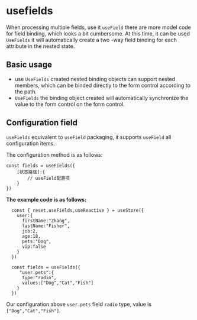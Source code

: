 # usefields
When processing multiple fields, use it `useField` there are more model code for field binding, which looks a bit cumbersome. At this time, it can be used `UseFields` it will automatically create a two -way field binding for each attribute in the nested state.

## Basic usage


<demo react ="form/field/useFieldsBase.tsx"/>


- use `UseFields` created nested binding objects can support nested members, which can be binded directly to the form control according to the path.
- `UseFields` the binding object created will automatically synchronize the value to the form control on the form control.


## Configuration field

 `useFields` equivalent to `useField` packaging, it supports `useField` all configuration items.

The configuration method is as follows:

```tsx
const fields = useFields({
    [状态路径]:{
        // useField配置项
    }
})
```

 **The example code is as follows:** 

```tsx
  const { reset,useFields,useReactive } = useStore({
    user:{
      firstName:"Zhang",
      lastName:"Fisher",
      job:2,
      age:18,
      pets:"Dog",
      vip:false 
    }
  })

  const fields = useFields({
     "user.pets":{
      type:"radio",
      values:["Dog","Cat","Fish"]
    }
  })
```

Our configuration above `user.pets` field `radio` type, value is `["Dog","Cat","Fish"]`.


